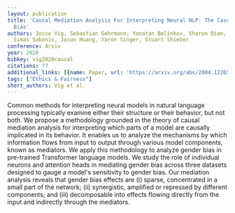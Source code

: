 ```yaml
---
layout: publication
title: 'Causal Mediation Analysis For Interpreting Neural NLP: The Case Of Gender
  Bias'
authors: Jesse Vig, Sebastian Gehrmann, Yonatan Belinkov, Sharon Qian, Daniel Nevo,
  Simas Sakenis, Jason Huang, Yaron Singer, Stuart Shieber
conference: Arxiv
year: 2020
bibkey: vig2020causal
citations: 77
additional_links: [{name: Paper, url: 'https://arxiv.org/abs/2004.12265'}]
tags: ["Ethics & Fairness"]
short_authors: Vig et al.
---
```

Common methods for interpreting neural models in natural language processing
typically examine either their structure or their behavior, but not both. We
propose a methodology grounded in the theory of causal mediation analysis for
interpreting which parts of a model are causally implicated in its behavior. It
enables us to analyze the mechanisms by which information flows from input to
output through various model components, known as mediators. We apply this
methodology to analyze gender bias in pre-trained Transformer language models.
We study the role of individual neurons and attention heads in mediating gender
bias across three datasets designed to gauge a model's sensitivity to gender
bias. Our mediation analysis reveals that gender bias effects are (i) sparse,
concentrated in a small part of the network; (ii) synergistic, amplified or
repressed by different components; and (iii) decomposable into effects flowing
directly from the input and indirectly through the mediators.